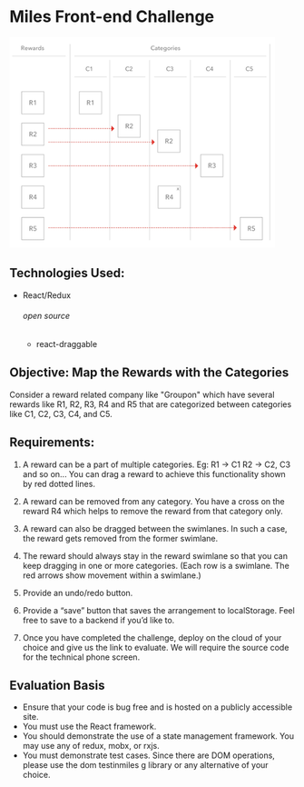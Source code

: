# Miles Front-end Challenge

!['grafica'](./public/Picture1.png)

## Technologies Used:
* React/Redux
    ###### open source 
  * react-draggable


## Objective: Map the Rewards with the Categories

Consider a reward related company like "Groupon" which have several rewards like R1, R2, R3, R4 and R5 that are categorized between categories like C1, C2, C3, C4, and C5.

## Requirements:
1. A reward can be a part of multiple categories. 
Eg:
R1 -> C1
R2 -> C2, C3 and so on...
You can drag a reward to achieve this functionality shown by red dotted lines.

2. A reward can be removed from any category. You have a cross on the reward R4 which helps to remove the reward from that category only.

3. A reward can also be dragged between the swimlanes. In such a case, the reward gets removed from the former swimlane. 

4. The reward should always stay in the reward swimlane so that you can keep dragging in one or more categories.  (Each row is a swimlane.  The red arrows show movement within a swimlane.)

5. Provide an undo/redo button.

6. Provide a “save” button that saves the arrangement to localStorage.  Feel free to save to a backend if you’d like to.

5. Once you have completed the challenge, deploy on the cloud of your choice and give us the link to evaluate.  We will require the source code for the technical phone screen.

## Evaluation Basis
*	Ensure that your code is bug free and is hosted on a publicly accessible site.
*	You must use the React framework.
*	You should demonstrate the use of a state management framework.  You may use any of redux, mobx, or rxjs.
*	You must demonstrate test cases.  Since there are DOM operations, please use the dom testinmiles g library or any alternative of your choice.
